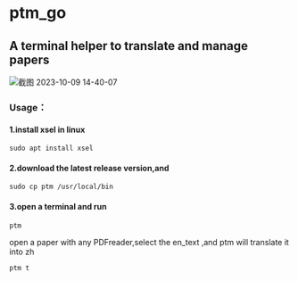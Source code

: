 # ptm_go
## A terminal helper to translate and manage papers

![截图 2023-10-09 14-40-07](https://github.com/3481554467/ptm_go/assets/38688035/8b147ca1-19aa-4ed0-9aec-4c7991b88ba9)

### Usage：
#### 1.install xsel in linux
```
sudo apt install xsel
```


#### 2.download the latest release version,and 
```
sudo cp ptm /usr/local/bin
```

#### 3.open a terminal and run 

```
ptm
```


open a paper with any PDFreader,select the en_text ,and ptm will translate it into zh


```
ptm t
```
